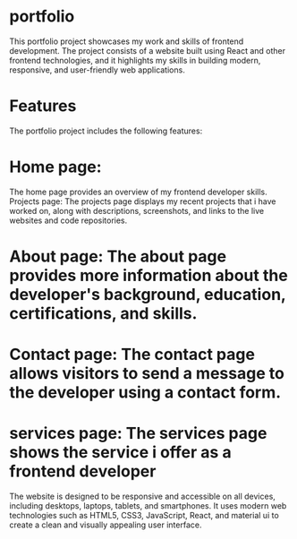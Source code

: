 # portfolio

This portfolio project showcases my work and skills of frontend development. The project consists of a website built using React and other frontend technologies, and it highlights my skills in building modern, responsive, and user-friendly web applications.

# Features
The portfolio project includes the following features:

# Home page:
The home page provides an overview of my frontend developer skills.
Projects page: The projects page displays my recent projects that i have worked on, along with descriptions, screenshots, and links to the live websites and code repositories.
# About page: The about page provides more information about the developer's background, education, certifications, and skills.
# Contact page: The contact page allows visitors to send a message to the developer using a contact form.
# services page: The services page shows the service i offer as a frontend developer
The website is designed to be responsive and accessible on all devices, including desktops, laptops, tablets, and smartphones. It uses modern web technologies such as HTML5, CSS3, JavaScript, React, and material ui to create a clean and visually appealing user interface.
